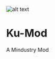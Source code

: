 ![alt text](https://github.com/ARiiiiii/Ku-Mod/blob/[branch]/image.jpg?raw=true)
# Ku-Mod
A Mindustry Mod
